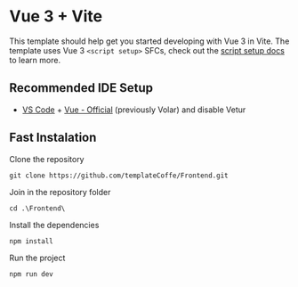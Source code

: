 # Vue 3 + Vite

This template should help get you started developing with Vue 3 in Vite. The template uses Vue 3 `<script setup>` SFCs, check out the [script setup docs](https://v3.vuejs.org/api/sfc-script-setup.html#sfc-script-setup) to learn more.

## Recommended IDE Setup

- [VS Code](https://code.visualstudio.com/) + [Vue - Official](https://marketplace.visualstudio.com/items?itemName=Vue.volar) (previously Volar) and disable Vetur

## Fast Instalation

Clone the repository
```
git clone https://github.com/templateCoffe/Frontend.git
```
Join in the repository folder
```
cd .\Frontend\
```
Install the dependencies
```
npm install
```
Run the project
```
npm run dev
```
